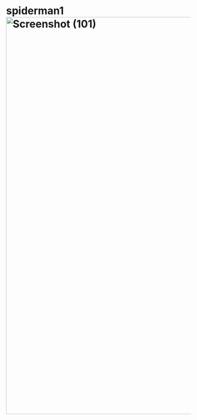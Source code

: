 # spiderman1<img width="1920" height="1080" alt="Screenshot (101)" src="https://github.com/user-attachments/assets/e140c875-e2c1-4469-b43f-effdbf354694" />
